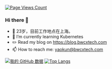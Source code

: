 [![Page Views Count](https://badges.toozhao.com/badges/01F2D1PGSJRTZ6Y9P0KBAZGDF5/green.svg)](https://blog.bwcxtech.com)
### Hi there 👋

<!--
- 🔭 I’m currently working on ...
- 🌱 I’m currently learning ...
- 👯 I’m looking to collaborate on ...
- 🤔 I’m looking for help with ...
- 💬 Ask me about ...
- 📫 How to reach me: ...
- 😄 Pronouns: ...
- ⚡ Fun fact: ...
-->

- 🤔 23岁，目前工作地点在上海。
- 🌱 I’m currently learning Kubernetes
- ✏️ Read my blog on https://blog.bwcxtech.com
- 📫 How to reach me: yaokun@bwcxtech.com



[![我的 GitHub 数据](https://github-readme-stats.vercel.app/api?username=bwcxyk&show_icons=true)](https://blog.bwcxtech.com)
[![Top Langs](https://github-readme-stats.vercel.app/api/top-langs/?username=bwcxyk&layout=compact&langs_count=10)](https://blog.bwcxtech.com)

<!--
[![我的 GitHub 数据](https://github-readme-stats.vercel.app/api?username=bwcxyk&show_icons=true&icon_color=CE1D2D&text_color=718096&bg_color=ffffff&hide_title=true)]()
[<img src="https://github-readme-stats.vercel.app/api/top-langs/?username=bwcxyk&amp;layout=compact" align="right"/>](https://blog.bwcxtech.com)
[![Top Langs](https://github-readme-stats.vercel.app/api/top-langs/?username=bwcxyk&layout=compact)](https://blog.bwcxtech.com)
-->

